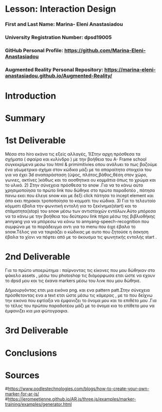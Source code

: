 # Lesson: Interaction Design

### First and Last Name: Marina- Eleni Anastasiadou
### University Registration Number: dpsd19005
### GitHub Personal Profile: https://github.com/Marina-Eleni-Anastasiadou
### Augmented Reality Personal Repository: https://marina-eleni-anastasiadou.github.io/Augmented-Reality/

# Introduction

# Summary


# 1st Deliverable
Μέσα στο hiro εκάνα τις εξείς αλλαγές, 
1)Στην αρχη πρόσθεσα τα σχήματα ( σφαίρα και κυλίνδρο ) με την βοήθεια του A- Frame school συγκεκρίμενα μεσω του html & primimitivies  οπου ανάλυει το πως βαζούμε ένα γέωμετρικο σχήμα στον κώδικα  μάζι με τα απαραίτητα στοιχεία του για να έχει 3d αναπαράσταση (ύψος, πλάτος,βάθος,θέση στον χώρο, γωνιες, ακτίνες )κάθως και τα αοσθητικα ου κομμάτια όπως το χρώμα και το υλικό.
2) Στην σύνεχεια πρόσθεσα το snow .Για να το κάνω αύτο χρησιμοποίησα το πρώτο link που δώθηκε στο πρώτο παραδοτέο , πάτησα πανω εκει που έλεγε snow  και με δεξί click πάτησα το incept element και άπο εκει πηρακαι τροποποίησα το κομματι του κώδικα.
3) Για το τελευταίο κόμματι έβαλα την φωνιτική εντολή για το ξεκίνημα(start) και το στάματητα(stop) του snow μέσω των αντιστοιχών εντόλων.Αύτο μπόρεσα να το κάνω με την βοήθεια του δεύτερου link  πήρα μέσω  της  βιβλιοθήκης annyang  για να μπόρεσω να κάνω το annyang-speech-recognition  που συμφώνα με το παράδειγμα  αντι για το menu που έιχε  έβαλα το snow.Tέλος για να ταιριάζει ο κώδικας με αυτο που ζητούσε η άσκηση έβαλα το χίονι να πέφτει από με το άκουσμα τις φωνητικής εντολής start . 

# 2nd Deliverable 
<p>Για το πρώτο υποερώτημα : παίρνοντας τις είκονες που μου δώθηκαν στο φάκελο assets , μέσω του photoshop τις διάμορφωσα ετσι ώστε να εχουν το dpsd μου και τις έκανα markers μέσω του λινκ που μου δώθηκε.</p>Δήμιουργόντας ετσι μια εικόνα png. και ενα pattern patt.Στην σύνεχεια πρόσθετοντας ενα a text ετσι ώστε μέσω  τις κάμερας , με το που δείχνω την εικονα που εφτίαξα να έμφανιζει το όνομα μου και το επιθέτο μου .Για το τέλος του πρώτου παραδοτέου μάζι με το όνομα κια το επίθετο μου να έμφανιζει κια μια φώτογραφια.



# 3rd Deliverable 


# Conclusions


# Sources
#https://www.oodlestechnologies.com/blogs/how-to-create-your-own-marker-for-ar-js/ 
#https://jeromeetienne.github.io/AR.js/three.js/examples/marker-training/examples/generator.html 

